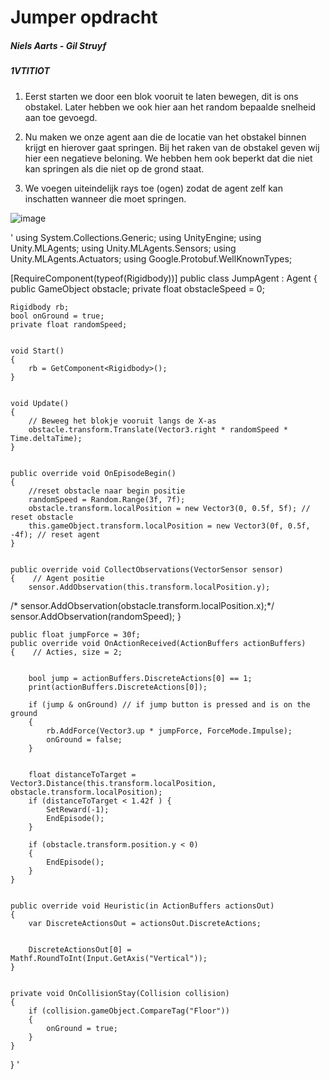 # Jumper opdracht

##### Niels Aarts - Gil Struyf
##### 1VTITIOT

1. Eerst starten we door een blok vooruit te laten bewegen, dit is ons obstakel. Later hebben we ook hier aan het random bepaalde snelheid aan toe gevoegd.

2. Nu maken we onze agent aan die de locatie van het obstakel binnen krijgt en hierover gaat springen. Bij het raken van de obstakel geven wij hier
een negatieve beloning. We hebben hem ook beperkt dat die niet kan springen als die niet op de grond staat.

3. We voegen uiteindelijk rays toe (ogen) zodat de agent zelf kan inschatten wanneer die moet springen. 

![image](C:\Users\niels\Documents\GitHub\jumper-assignment-Gehug\Tensorcad.png)

'
using System.Collections.Generic;
using UnityEngine;
using Unity.MLAgents;
using Unity.MLAgents.Sensors;
using Unity.MLAgents.Actuators;
using Google.Protobuf.WellKnownTypes;

[RequireComponent(typeof(Rigidbody))]
public class JumpAgent : Agent
{
    public GameObject obstacle;
    private float obstacleSpeed = 0;

    Rigidbody rb;
    bool onGround = true;
    private float randomSpeed;


    void Start()
    {
        rb = GetComponent<Rigidbody>();
    }


    void Update()
    {
        // Beweeg het blokje vooruit langs de X-as
        obstacle.transform.Translate(Vector3.right * randomSpeed * Time.deltaTime);
    }


    public override void OnEpisodeBegin()
    {
        //reset obstacle naar begin positie
        randomSpeed = Random.Range(3f, 7f);
        obstacle.transform.localPosition = new Vector3(0, 0.5f, 5f); // reset obstacle 
        this.gameObject.transform.localPosition = new Vector3(0f, 0.5f, -4f); // reset agent
    }


    public override void CollectObservations(VectorSensor sensor)
    {    // Agent positie    
        sensor.AddObservation(this.transform.localPosition.y);
/*        sensor.AddObservation(obstacle.transform.localPosition.x);*/
        sensor.AddObservation(randomSpeed);
    }


    public float jumpForce = 30f;
    public override void OnActionReceived(ActionBuffers actionBuffers)
    {    // Acties, size = 2;


        bool jump = actionBuffers.DiscreteActions[0] == 1;
        print(actionBuffers.DiscreteActions[0]);

        if (jump & onGround) // if jump button is pressed and is on the ground
        {
            rb.AddForce(Vector3.up * jumpForce, ForceMode.Impulse);
            onGround = false;
        }


        float distanceToTarget = Vector3.Distance(this.transform.localPosition, obstacle.transform.localPosition);
        if (distanceToTarget < 1.42f ) {
            SetReward(-1);
            EndEpisode();
        }

        if (obstacle.transform.position.y < 0)
        {
            EndEpisode();
        }
    }


    public override void Heuristic(in ActionBuffers actionsOut)
    {
        var DiscreteActionsOut = actionsOut.DiscreteActions;


        DiscreteActionsOut[0] = Mathf.RoundToInt(Input.GetAxis("Vertical"));  
    }


    private void OnCollisionStay(Collision collision)
    {
        if (collision.gameObject.CompareTag("Floor"))
        {
            onGround = true;
        }
    }
}
'